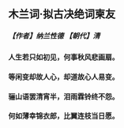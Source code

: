 ## 木兰词·拟古决绝词柬友
##### 【作者】纳兰性德 【朝代】清
#### 人生若只如初见，何事秋风悲画扇。
#### 等闲变却故人心，却道故心人易变。
#### 骊山语罢清宵半，泪雨霖铃终不怨。
#### 何如薄幸锦衣郎，比翼连枝当日愿。
<br/><br/><br/>